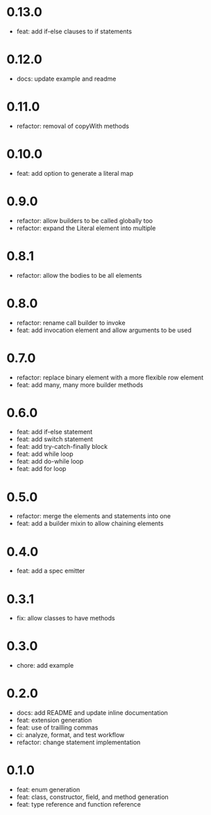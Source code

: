 # 0.13.0

- feat: add if-else clauses to if statements

# 0.12.0

- docs: update example and readme

# 0.11.0

- refactor: removal of copyWith methods

# 0.10.0

- feat: add option to generate a literal map

# 0.9.0

- refactor: allow builders to be called globally too
- refactor: expand the Literal element into multiple

# 0.8.1

- refactor: allow the bodies to be all elements

# 0.8.0

- refactor: rename call builder to invoke
- feat: add invocation element and allow arguments to be used

# 0.7.0

- refactor: replace binary element with a more flexible row element
- feat: add many, many more builder methods

# 0.6.0

- feat: add if-else statement
- feat: add switch statement
- feat: add try-catch-finally block
- feat: add while loop
- feat: add do-while loop
- feat: add for loop

# 0.5.0

- refactor: merge the elements and statements into one
- feat: add a builder mixin to allow chaining elements

# 0.4.0

- feat: add a spec emitter

# 0.3.1

- fix: allow classes to have methods

# 0.3.0

- chore: add example

# 0.2.0

- docs: add README and update inline documentation
- feat: extension generation
- feat: use of trailling commas
- ci: analyze, format, and test workflow
- refactor: change statement implementation

# 0.1.0

- feat: enum generation
- feat: class, constructor, field, and method generation
- feat: type reference and function reference
